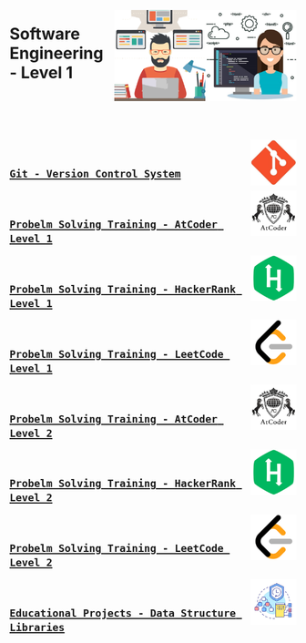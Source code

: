 <a href="/roles/software-engineering-1.md"><img align="right" width="160" src="/logos/emp02.png"></img></a>
<a href="/roles/software-engineering-1.md"><img align="right" width="160" src="/logos/emp01.png"></img></a>

# Software Engineering - Level 1

<br><br><br><br>

<a href="https://github.com/cs-MohamedAyman/Version-Control-System-and-Automation/blob/master/Git/README.md"><img align="right" width="80" src="https://github.com/cs-MohamedAyman/cs-MohamedAyman/blob/master/logos/git.png"></img></a>
<br>

## [`Git - Version Control System`](https://github.com/cs-MohamedAyman/Version-Control-System-and-Automation/blob/master/Git/README.md)

<a href="https://github.com/cs-MohamedAyman/Problem-Solving-Training/blob/master/level-1/README.md#atcoder-oj-phases"><img align="right" width="80" src="https://github.com/cs-MohamedAyman/Problem-Solving-Training/blob/master/logos/atcoder.png"></img></a>
<br>

## [`Probelm Solving Training - AtCoder Level 1`](https://github.com/cs-MohamedAyman/Problem-Solving-Training/blob/master/level-1/README.md#atcoder-oj-phases)

<a href="https://github.com/cs-MohamedAyman/Problem-Solving-Training/blob/master/level-1/README.md#hackerrank-oj-phases"><img align="right" width="80" src="https://github.com/cs-MohamedAyman/Problem-Solving-Training/blob/master/logos/hackerrank.png"></img></a>
<br>

## [`Probelm Solving Training - HackerRank Level 1`](https://github.com/cs-MohamedAyman/Problem-Solving-Training/blob/master/level-1/README.md#hackerrank-oj-phases)

<a href="https://github.com/cs-MohamedAyman/Problem-Solving-Training/blob/master/level-1/README.md#leetcode-oj-phases"><img align="right" width="80" src="https://github.com/cs-MohamedAyman/Problem-Solving-Training/blob/master/logos/leetcode.png"></img></a>
<br>

## [`Probelm Solving Training - LeetCode Level 1`](https://github.com/cs-MohamedAyman/Problem-Solving-Training/blob/master/level-1/README.md#leetcode-oj-phases)

<a href="https://github.com/cs-MohamedAyman/Problem-Solving-Training/blob/master/level-2/README.md#atcoder-oj-phases"><img align="right" width="80" src="https://github.com/cs-MohamedAyman/Problem-Solving-Training/blob/master/logos/atcoder.png"></img></a>
<br>

## [`Probelm Solving Training - AtCoder Level 2`](https://github.com/cs-MohamedAyman/Problem-Solving-Training/blob/master/level-2/README.md#atcoder-oj-phases)

<a href="https://github.com/cs-MohamedAyman/Problem-Solving-Training/blob/master/level-2/README.md#hackerrank-oj-phases"><img align="right" width="80" src="https://github.com/cs-MohamedAyman/Problem-Solving-Training/blob/master/logos/hackerrank.png"></img></a>
<br>

## [`Probelm Solving Training - HackerRank Level 2`](https://github.com/cs-MohamedAyman/Problem-Solving-Training/blob/master/level-2/README.md#hackerrank-oj-phases)

<a href="https://github.com/cs-MohamedAyman/Problem-Solving-Training/blob/master/level-2/README.md#leetcode-oj-phases"><img align="right" width="80" src="https://github.com/cs-MohamedAyman/Problem-Solving-Training/blob/master/logos/leetcode.png"></img></a>
<br>

## [`Probelm Solving Training - LeetCode Level 2`](https://github.com/cs-MohamedAyman/Problem-Solving-Training/blob/master/level-2/README.md#leetcode-oj-phases)

<a href="https://github.com/cs-MohamedAyman/Educational-Projects/blob/master/data-structure-libraries/README.md"><img align="right" width="80" src="https://github.com/cs-MohamedAyman/Educational-Projects/blob/master/logos/data-structure-libraries.png"></img></a>
<br>

## [`Educational Projects - Data Structure Libraries`](https://github.com/cs-MohamedAyman/Educational-Projects/blob/master/data-structure-libraries/README.md)
